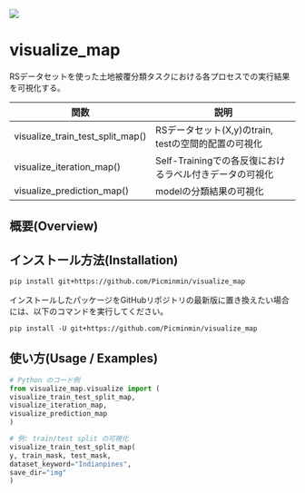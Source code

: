 ![](https://img.shields.io/badge/repo%20size%2C%20blue)


# visualize_map
RSデータセットを使った土地被覆分類タスクにおける各プロセスでの実行結果を可視化する。
<!--
```
visualize_train_test_split_map() - RSデータセット(X,y)のtrain, testの空間的配置の可視化
visualize_iteration_map()        - Self-Trainingでの各反復におけるラベル付きデータの可視化
visualize_prediction_map()       - modelの分類結果の可視化
```
-->

|関数                            |説明                                                 |
|--------------------------------|-----------------------------------------------------|
|visualize_train_test_split_map() | RSデータセット(X,y)のtrain, testの空間的配置の可視化  |
|visualize_iteration_map()        | Self-Trainingでの各反復におけるラベル付きデータの可視化|
|visualize_prediction_map()       | modelの分類結果の可視化                              |

## 概要(Overview)

## インストール方法(Installation)
```bash
pip install git+https://github.com/Picminmin/visualize_map
```
インストールしたパッケージをGitHubリポジトリの最新版に置き換えたい場合には、以下のコマンドを実行してください。
```
pip install -U git+https://github.com/Picminmin/visualize_map
```

## 使い方(Usage / Examples)
```python
# Python のコード例
from visualize_map.visualize import (
visualize_train_test_split_map,
visualize_iteration_map,
visualize_prediction_map
)
```
```python
# 例: train/test split の可視化
visualize_train_test_split_map(
y, train_mask, test_mask,
dataset_keyword="Indianpines",
save_dir="img"
)
```

